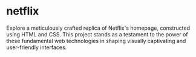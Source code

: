 # netflix
Explore a meticulously crafted replica of Netflix's homepage, constructed using HTML and CSS. This project stands as a testament to the power of these fundamental web technologies in shaping visually captivating and user-friendly interfaces.
